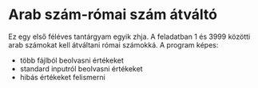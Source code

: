 # Arab szám-római szám átváltó
Ez egy első féléves tantárgyam egyik zhja.
A feladatban 1 és 3999 közötti arab számokat kell átváltani római számokká. 
A program képes:
  - több fájlból beolvasni értékeket
  - standard inputról beolvasni értékeket
  - hibás értékeket felismerni